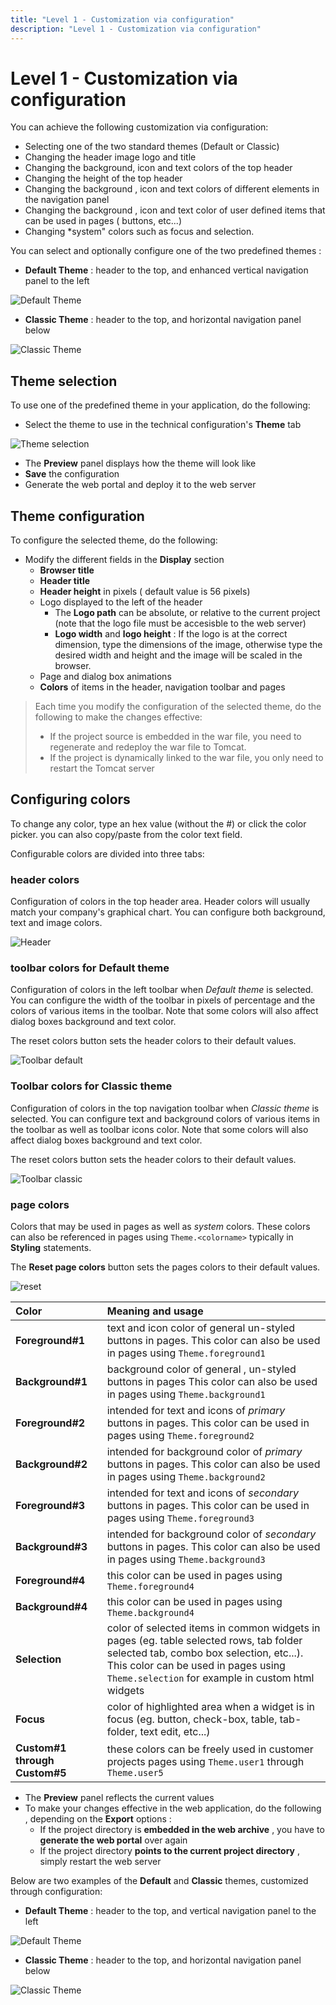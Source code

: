 ```yaml
---
title: "Level 1 - Customization via configuration"
description: "Level 1 - Customization via configuration"
---
```


# Level 1 - Customization via configuration

You can achieve the following customization via configuration:  

- Selecting one of the two standard themes (Default or Classic)
- Changing the header image logo and title
- Changing the background, icon and text colors of the top header
- Changing the height of the top header
- Changing the background , icon and text colors of different elements in the navigation panel
- Changing the background , icon and text color of user defined items that can be used in pages ( buttons, etc...)
- Changing *system" colors such as focus and selection.

You can select and optionally configure one of the two predefined themes :  

- **Default Theme** : header to the top, and enhanced vertical navigation panel to the left  

![Default Theme](./images/theme_default_orig.png "Default Theme")

- **Classic Theme** : header to the top, and horizontal navigation panel below  

![Classic Theme](./images/theme_classic.png "Classic Theme")

## Theme selection

To use one of the predefined theme in your application, do the following:  

- Select the theme to use in the technical configuration's **Theme**  tab

![Theme selection](./images/select_theme.png "Theme selection")

- The **Preview** panel displays how the theme will look like
- **Save** the configuration
- Generate the web portal and deploy it to the web server

## Theme configuration

To configure the selected theme, do the following:  

- Modify the different fields in the **Display** section
  - **Browser title**
  - **Header title**
  - **Header height** in pixels ( default value is 56 pixels)
  - Logo displayed to the left of the header
    - The **Logo path** can be absolute, or relative to the current project (note that the logo file must be accesisble to the web server)
    - **Logo width** and **logo height** : If the logo is at the correct dimension, type the dimensions of the image, otherwise type the desired width and height and the image will be scaled in the browser.
  - Page and dialog box animations
  - **Colors** of items in the header, navigation toolbar and pages

> Each time you modify the configuration of the selected theme, do the following to make the changes effective:
>
> - If the project source is embedded in the war file, you need to regenerate and redeploy the war file to Tomcat.
> - If the project is dynamically linked to the war file, you only need to restart the Tomcat server

## Configuring colors

To change any color, type an hex value (without the #) or click the color picker. you can also copy/paste from the color text field.

Configurable colors are divided into three tabs:

### header colors

Configuration of colors in the top header area. Header colors will usually match your company's graphical chart. You can configure both background, text and image colors.

![Header](./images/theme_config_tab_header.png)

### toolbar colors for Default theme

Configuration of colors in the left toolbar when *Default theme* is selected. You can configure the width of the toolbar in pixels of percentage and the colors of various items in the toolbar.
Note that some colors will also affect dialog boxes background and text color.

The reset colors button sets the header colors to their default values.

![Toolbar default](./images/theme_config_tab_toolbar_default.png)

### Toolbar colors for Classic theme

Configuration of colors in the top navigation toolbar when *Classic theme* is selected. You can configure text and background colors of various items in the toolbar as well as toolbar icons color.
Note that some colors will also affect dialog boxes background and text color.

The reset colors button sets the header colors to their default values.

![Toolbar classic](./images/theme_config_tab_toolbar_classic.png)

### page colors

Colors that may be used in pages as well as *system* colors.
These colors can also be referenced in pages using `Theme.<colorname>` typically in **Styling** statements.

The **Reset page colors** button sets the pages colors to their default values.

![reset](./images/theme_config_tab_page.png)

| Color| Meaning and usage |
|:---|:---|
| **Foreground#1**   | text and icon color of general un-styled buttons in pages. This color can also be used in pages using `Theme.foreground1` |
| **Background#1**   | background color of general , un-styled buttons in pages This color can also be used in pages using `Theme.background1` |
| **Foreground#2**   |  intended for text and icons of *primary* buttons in pages. This color can be used in pages using `Theme.foreground2` |
| **Background#2**   | intended for background color of *primary* buttons in pages. This color can also be used in pages using `Theme.background2` |
| **Foreground#3**   |  intended for text and icons of *secondary* buttons in pages. This color can be used in pages using `Theme.foreground3` |
| **Background#3**   | intended for background color of *secondary* buttons in pages. This color can also be used in pages using `Theme.background3` |
| **Foreground#4**   | this color can be used in pages using `Theme.foreground4` |
| **Background#4**   | this color can be used in pages using `Theme.background4` |
| **Selection**   | color of selected items in common widgets in pages (eg. table selected rows, tab folder selected tab,  combo box selection, etc...). This color can be used in pages using `Theme.selection`  for example in custom html widgets |
| **Focus** | color of highlighted area when a widget is in focus (eg. button, check-box, table, tab-folder, text edit, etc...) |
| **Custom#1 through Custom#5** | these colors can be freely used in customer projects pages using `Theme.user1` through `Theme.user5` |

- The **Preview** panel reflects the current values
- To make your changes effective in the web application, do the following , depending on the **Export** options :
  - If the project directory is **embedded in the web archive** , you have to **generate the web portal**  over again
  - If the project directory **points to the current project directory** , simply restart the web server  

Below are two examples of the **Default** and **Classic** themes, customized through configuration:  

- **Default Theme** : header to the top, and vertical navigation panel to the left

![Default Theme](./images/theme_default_config.png "Default Theme")

- **Classic Theme** : header to the top, and horizontal navigation panel below

![Classic Theme](./images/theme_classic_config.png "Classic Theme")
